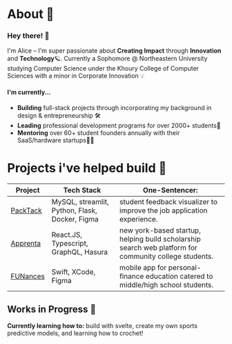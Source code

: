 # About 🍥 
### Hey there! 👋
I'm Alice – I'm super passionate about **Creating Impact** through **Innovation** and **Technology**🪐. Currently a Sophomore @ Northeastern University studying Computer Science under the Khoury College of Computer Sciences with a minor in Corporate Innovation 💡
#### I'm currently...
- **Building** full-stack projects through incorporating my background in design & entrepreneurship 🛠️
- **Leading** professional development programs for over 2000+ students👀
- **Mentoring** over 60+ student founders annually with their SaaS/hardware startups👩‍💻

# Projects i've helped build 📓 
| Project | Tech Stack | One-Sentencer: | 
|-------|--------| ----------|
|[PackTack](https://github.com/akl5/PackTrack)  | MySQL, streamlit, Python, Flask, Docker, Figma | student feedback visualizer to improve the job application experience.|
| [Apprenta](https://www.apprenta.co/)| React.JS, Typescript, GraphQL, Hasura | new york-based startup, helping build scholarship search web platform for community college students. |
|[FUNances](https://github.com/clarissaramos/Funances-)| Swift, XCode, Figma | mobile app for personal-finance education catered to middle/high school students. |

## Works in Progress 🧠
**Currently learning how to:** build with svelte, create my own sports predictive models, and learning how to crochet! 
